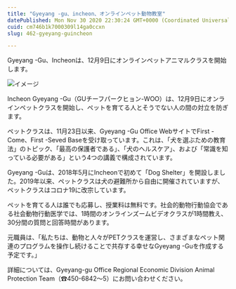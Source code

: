 ```yaml
---
title: "Gyeyang -gu、incheon、オンラインペット動物教室"
datePublished: Mon Nov 30 2020 22:30:24 GMT+0000 (Coordinated Universal Time)
cuid: cm746b1k7000309l14ga0ccxn
slug: 462-gyeyang-guincheon

---
```



Gyeyang -Gu、Incheonは、12月9日にオンラインペットアニマルクラスを開始します。

![イメージ](https://cdn.hashnode.com/res/hashnode/image/upload/v1739501540768/9a25b877-9f3f-41b0-8c07-07c2792172b8.jpeg)

Incheon Gyeyang -Gu（GUチーフパークヒョン-WOO）は、12月9日にオンラインペットクラスを開始し、ペットを育てる人とそうでない人の間の対立を防ぎます。

ペットクラスは、11月23日以来、Gyeyang -Gu Office WebサイトでFirst -Come、First -Seved Baseを受け取っています。これは、「犬を選ぶための教育法」のトピック、「最高の保護者である」、「犬のヘルスケア」、および「常識を知っている必要がある」という4つの講義で構成されています。

Gyeyang -Guは、2018年5月にIncheonで初めて「Dog Shelter」を開設しました。2019年以来、ペットクラスは犬の避難所から自由に開催されていますが、ペットクラスはコロナ19に改宗しています。

ペットを育てる人は誰でも応募し、授業料は無料です。社会的動物行動協会である社会動物行動医学では、1時間のオンラインズームビデオクラスが1時間教え、30分間の質問と回答時間があります。

元職員は、「私たちは、動物と人々がPETクラスを運営し、さまざまなペット関連のプログラムを操作し続けることで共存する幸せなGyeyang -Guを作成する予定です。」

詳細については、Gyeyang-gu Office Regional Economic Division Animal Protection Team（☎450-6842〜5）にお問い合わせください。